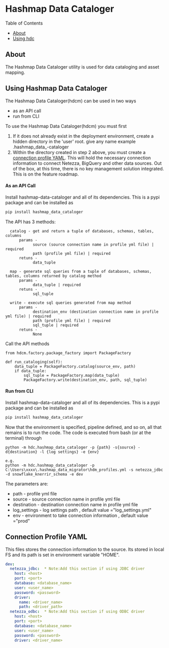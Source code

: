 <!---
Copyright © 2020 Hashmap, Inc

Licensed under the Apache License, Version 2.0 the \("License"\);
you may not use this file except in compliance with the License.
You may obtain a copy of the License at

    http://www.apache.org/licenses/LICENSE-2.0

Unless required by applicable law or agreed to in writing, software
distributed under the License is distributed on an "AS IS" BASIS,
WITHOUT WARRANTIES OR CONDITIONS OF ANY KIND, either express or implied.
See the License for the specific language governing permissions and
limitations under the License.
--->

# Hashmap Data Cataloger

Table of Contents

* [About](#about)
* [Using hdc](#using-hashmap-data-cataloger)

## About
The Hashmap Data Cataloger utility is used for data cataloging and asset mapping.

## Using Hashmap Data Cataloger
The Hashmap Data Cataloger(hdcm) can be used in two ways 
* as an API call
* run from CLI 


To use the Hashmap Data Cataloger(hdcm) you must first

1. If it does not already exist in the deployment environment, create a hidden directory in the 'user' root. give any name example .hashmap_data_-cataloger
2. Within the directory created in step 2 above, you must create a [connection profile YAML](connection_profile_yaml). This will hold the necessary connection information to connect Netezza, BigQuery and other data sources. Out of the box, at this time, there is no key management solution integrated. This is on the feature roadmap.


#### As an API Call
Install hashmap-data-cataloger and all of its dependencies. This is a pypi package and can be installed as

```bash
pip install hashmap_data_cataloger
```

The API has 3 methods:
```
  catalog - get and return a tuple of databases, schemas, tables, columns
      params -
            source (source connection name in profile yml file) | required
            path (profile yml file) | required
      retuns - 
            data_tuple

  map - generate sql queries from a tuple of databases, schemas, tables, columns returned by catalog method
      params - 
            data_tuple | required
      retuns - 
            sql_tuple

  write - execute sql queries generated from map method
      params - 
            destination_env (destination connection name in profile yml file) | required
            path (profile yml file) | required
            sql_tuple | required
      retuns - 
            None
```
Call the API methods
```
from hdcm.factory.package_factory import PackageFactory

def run_cataloging(self):
    data_tuple = PackageFactory.catalog(source_env, path)
    if data_tuple:
        sql_tuple = PackageFactory.map(data_tuple)
        PackageFactory.write(destination_env, path, sql_tuple)
```

#### Run from CLI
Install hashmap-data-cataloger and all of its dependencies. This is a pypi package and can be installed as
```bash
pip install hashmap_data_cataloger
```

Now that the environment is specified, pipeline defined, and so on, all that remains is to run the code. The code is executed from bash (or at the terminal) through

```
python -m hdc.hashmap_data_cataloger -p {path} -s{source} -d{destination} -l {log settings} -e {env}

e.g. 
python -m hdc.hashmap_data_cataloger -p C:\Users\xxxx\.hashmap_data_migrator\hdm_profiles.yml -s netezza_jdbc -d snowflake_knerrir_schema -e dev

```

The parameters are:

* path - profile yml file 
* source - source connection name in profile yml file
* destination - destination connection name in profile yml file
* log_settings - log settings path , default value ="log_settings.yml"
* env - environment to take connection information , default value ="prod"

## Connection Profile YAML

This files stores the connection information to the source.
Its stored in local FS and its path is set in environment variable "HOME".
```yaml
dev:
  netezza_jdbc:  * Note:Add this section if using JDBC driver
    host: <host>
    port: <port>
    database: <database_name>
    user: <user_name>
    password: <password>
    driver:
      name: <driver_name>
      path: <driver_path>
  netezza_odbc:  * Note:Add this section if using ODBC driver
    host: <host>
    port: <port>
    database: <database_name>
    user: <user_name>
    password: <password>
    driver: <driver_name>
```

